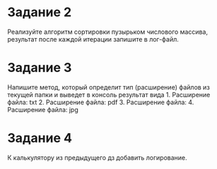 <h1> Задание 2 </h1>
Реализуйте алгоритм сортировки пузырьком числового массива, результат после каждой итерации запишите в лог-файл.

<h1>Задание 3</h1> 
Напишите метод, который определит тип (расширение) файлов из текущей папки и выведет в консоль результат вида
1. Расширение файла: txt
2. Расширение файла: pdf
3. Расширение файла:
4. Расширение файла: jpg

<h1>Задание 4</h1> 
К калькулятору из предыдущего дз добавить логирование.